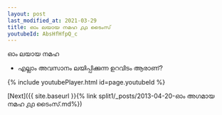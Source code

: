 ```yaml
---
layout: post
last_modified_at: 2021-03-29
title: ഓം ലയായ നമഹ ൧൧ ടൈംസ്
youtubeId: AbsHfHfpQ_c
---
```

 
 
 ഓം ലയായ നമഹ 
 
 -  എല്ലാം അവസാനം ലയിപ്പിക്കുന്ന ഉറവിടം ആരാണ്? 
 
  
 
  
 
 
 
 
 
 


{% include youtubePlayer.html id=page.youtubeId %}
 
[Next]({{ site.baseurl }}{% link  split1/_posts/2013-04-20-ഓം അഗമായ നമഹ ൧൧ ടൈംസ്.md%})
 

